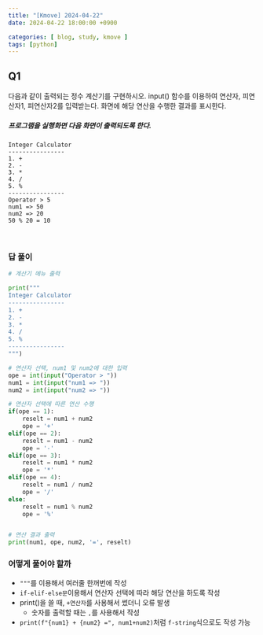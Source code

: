 ```yaml
---
title: "[Kmove] 2024-04-22"
date: 2024-04-22 18:00:00 +0900

categories: [ blog, study, kmove ]
tags: [python]
---
```



## Q1
다음과 같이 출력되는 정수 계산기를 구현하시오. input() 함수를 이용하여 연산자, 피연산자1, 피연산자2를 입력받는다. 화면에 해당 연산을 수행한 결과를 표시한다.

##### 프로그램을 실행화면 다음 화면이 출력되도록 한다.
```
Integer Calculator
----------------
1. +
2. -
3. *
4. /
5. %
----------------
Operator > 5
num1 => 50
num2 => 20
50 % 20 = 10
```

<br>

### 답 풀이

```python
# 계산기 메뉴 출력

print("""
Integer Calculator
----------------
1. +
2. -
3. *
4. /
5. %
----------------
""")

# 연산자 선택, num1 및 num2에 대한 입력
ope = int(input("Operator > "))
num1 = int(input("num1 => "))
num2 = int(input("num2 => "))

# 연산자 선택에 따른 연산 수행
if(ope == 1):
    reselt = num1 + num2
    ope = '+'
elif(ope == 2):
    reselt = num1 - num2
    ope = '-'
elif(ope == 3):
    reselt = num1 * num2
    ope = '*'
elif(ope == 4):
    reselt = num1 / num2
    ope = '/'
else:
    reselt = num1 % num2
    ope = '%'


# 연산 결과 출력
print(num1, ope, num2, '=', reselt)
```


### 어떻게 풀어야 할까
  - `"""`를 이용해서 여러줄 한꺼번에 작성
  - `if-elif-else문`이용해서 연산자 선택에 따라 해당 연산을 하도록 작성
  - print()을 쓸 때, `+연산자`를 사용해서 썼더니 오류 발생
    - 숫자를 출력할 때는 `,`를 사용해서 작성
  - `print(f"{num1} + {num2} =", num1+num2)`처럼 `f-string`식으로도 작성 가능